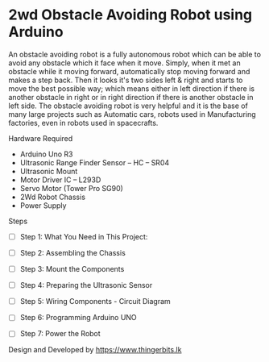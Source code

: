 # 2wd Obstacle Avoiding Robot using Arduino
An obstacle avoiding robot is a fully autonomous robot which can be able to avoid any obstacle which it face when it move. Simply, when it met an obstacle while it moving forward, automatically stop moving forward and makes a step back. Then it looks it's two sides left & right and starts to move the best possible way; which means either in left direction if there is another obstacle in right or in right direction if there is another obstacle in left side. The obstacle avoiding robot is very helpful and it is the base of many large projects such as Automatic cars, robots used in Manufacturing factories, even in robots used in spacecrafts.

Hardware Required

- Arduino Uno R3
- Ultrasonic Range Finder Sensor – HC – SR04
- Ultrasonic Mount
- Motor Driver IC – L293D 
- Servo Motor (Tower Pro SG90)
- 2Wd Robot Chassis
- Power Supply 

Steps

- [ ] Step 1: What You Need in This Project:	
- [ ] Step 2: Assembling the Chassis	
- [ ] Step 3: Mount the Components	
- [ ] Step 4: Preparing the Ultrasonic Sensor	
- [ ] Step 5: Wiring Components - Circuit Diagram	
- [ ] Step 6: Programming Arduino UNO	
- [ ] Step 7: Power the Robot


Design and Developed by https://www.thingerbits.lk
